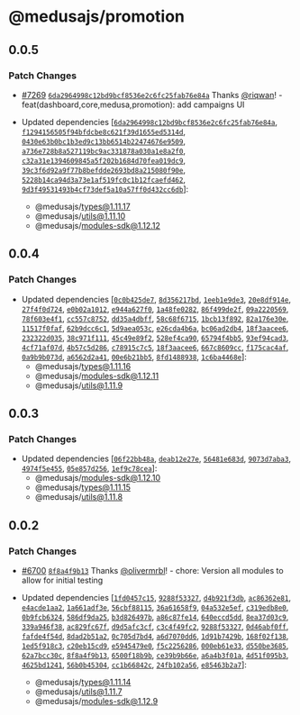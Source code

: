 # @medusajs/promotion

## 0.0.5

### Patch Changes

- [#7269](https://github.com/medusajs/medusa/pull/7269) [`6da2964998c12bd9bcf8536e2c6fc25fab76e84a`](https://github.com/medusajs/medusa/commit/6da2964998c12bd9bcf8536e2c6fc25fab76e84a) Thanks [@riqwan](https://github.com/riqwan)! - feat(dashboard,core,medusa,promotion): add campaigns UI

- Updated dependencies [[`6da2964998c12bd9bcf8536e2c6fc25fab76e84a`](https://github.com/medusajs/medusa/commit/6da2964998c12bd9bcf8536e2c6fc25fab76e84a), [`f1294156505f94bfdcbe8c621f39d1655ed5314d`](https://github.com/medusajs/medusa/commit/f1294156505f94bfdcbe8c621f39d1655ed5314d), [`0430e63b0bc1b3ed9c13bb6514b22474676e9509`](https://github.com/medusajs/medusa/commit/0430e63b0bc1b3ed9c13bb6514b22474676e9509), [`a736e728b8a527119bc9ac331878a030a1e8a2f0`](https://github.com/medusajs/medusa/commit/a736e728b8a527119bc9ac331878a030a1e8a2f0), [`c32a31e1394609845a5f202b1684d70fea019dc9`](https://github.com/medusajs/medusa/commit/c32a31e1394609845a5f202b1684d70fea019dc9), [`39c3f6d92a9f77b8befdde2693bd8a215080f90e`](https://github.com/medusajs/medusa/commit/39c3f6d92a9f77b8befdde2693bd8a215080f90e), [`5228b14ca94d3a73e1af519fc0c1b12fcaefd462`](https://github.com/medusajs/medusa/commit/5228b14ca94d3a73e1af519fc0c1b12fcaefd462), [`9d3f49531493b4cf73def5a10a57ff0d432cc6db`](https://github.com/medusajs/medusa/commit/9d3f49531493b4cf73def5a10a57ff0d432cc6db)]:
  - @medusajs/types@1.11.17
  - @medusajs/utils@1.11.10
  - @medusajs/modules-sdk@1.12.12

## 0.0.4

### Patch Changes

- Updated dependencies [[`0c0b425de7`](https://github.com/medusajs/medusa/commit/0c0b425de7b154b80b712ab17b16215cf62d1e83), [`8d356217bd`](https://github.com/medusajs/medusa/commit/8d356217bd31c97a196e861ee243822a4d924df7), [`1eeb1e9de3`](https://github.com/medusajs/medusa/commit/1eeb1e9de3e0b571735437b00968ee96e4aabad5), [`20e8df914e`](https://github.com/medusajs/medusa/commit/20e8df914ec5fdf8d562d4fa84f72c58c7056195), [`27f4f0d724`](https://github.com/medusajs/medusa/commit/27f4f0d7243367c2dfc6012bf1f6b7400a77ec7b), [`e0b02a1012`](https://github.com/medusajs/medusa/commit/e0b02a1012981c29830d7779f59ebe805bbfd137), [`e944a627f0`](https://github.com/medusajs/medusa/commit/e944a627f074fb39a56f4bc7b3d6d315736ebf7c), [`1a48fe0282`](https://github.com/medusajs/medusa/commit/1a48fe0282a8bc1f8548a4736255e457d173da09), [`86f499de2f`](https://github.com/medusajs/medusa/commit/86f499de2f31356ab36ad5e93f27345443b3e5f6), [`09a2220569`](https://github.com/medusajs/medusa/commit/09a22205693da62fbf8fd450535d5024cb9c01d1), [`78f603e4f1`](https://github.com/medusajs/medusa/commit/78f603e4f18c9d16f4b58a2189c959026453d8b2), [`cc557c8752`](https://github.com/medusajs/medusa/commit/cc557c8752fd0554f5a1b58522d9a88dc43a8509), [`dd35a4dbff`](https://github.com/medusajs/medusa/commit/dd35a4dbff10c86ea3c5f7f817c18b6e60d599e3), [`58c68f6715`](https://github.com/medusajs/medusa/commit/58c68f67156e993255fbc25d91db15ae23bc95c0), [`1bcb13f892`](https://github.com/medusajs/medusa/commit/1bcb13f892bc61db21b3fc6bdbce85f747aeec4c), [`82a176e30e`](https://github.com/medusajs/medusa/commit/82a176e30e47a7d11caaf31c3023bd8db588b465), [`11517f0faf`](https://github.com/medusajs/medusa/commit/11517f0fafdf00af256240448b58d149d8b6f600), [`62b9dcc6c1`](https://github.com/medusajs/medusa/commit/62b9dcc6c1ce46aadb7944215006c12da3c9f619), [`5d9aea053c`](https://github.com/medusajs/medusa/commit/5d9aea053ce6e04f242f86fb9053c13dec515d5b), [`e26cda4b6a`](https://github.com/medusajs/medusa/commit/e26cda4b6afb7fb25f0b0a7a7ce20b7f914d35db), [`bc06ad2db4`](https://github.com/medusajs/medusa/commit/bc06ad2db48c999023ab823fefc1375196976e9b), [`18f3aacee6`](https://github.com/medusajs/medusa/commit/18f3aacee6752854d377faa806f4cc67bc71456b), [`232322d035`](https://github.com/medusajs/medusa/commit/232322d03515f81e56867ff8c765b8409399ee68), [`38c971f111`](https://github.com/medusajs/medusa/commit/38c971f111af69f176e7e9892eb59f5bae831fa7), [`45c49e89f2`](https://github.com/medusajs/medusa/commit/45c49e89f28123ef622fc1c07253bae94fd74875), [`528ef4ca90`](https://github.com/medusajs/medusa/commit/528ef4ca90bb2cf6173dccc9fd6a9f9932ff9b76), [`65794f4bb5`](https://github.com/medusajs/medusa/commit/65794f4bb56e4fd3f0ccb7656a948f856f05324e), [`93ef94cad3`](https://github.com/medusajs/medusa/commit/93ef94cad3ddc5b6973b4e48e422b0aa0e6ddbbe), [`4cf71af07d`](https://github.com/medusajs/medusa/commit/4cf71af07d1807c83df3889c1774f82cbd1b9a6f), [`4b57c5d286`](https://github.com/medusajs/medusa/commit/4b57c5d286f9dc6e2098c67e9fecb0d93175b5a1), [`c78915c7c5`](https://github.com/medusajs/medusa/commit/c78915c7c5e91a99c1b1bae932656c8d86b17daf), [`18f3aacee6`](https://github.com/medusajs/medusa/commit/18f3aacee6752854d377faa806f4cc67bc71456b), [`667c8609cc`](https://github.com/medusajs/medusa/commit/667c8609ccf3850f5df8cf784723a95bd0d6d2a6), [`f175cac4af`](https://github.com/medusajs/medusa/commit/f175cac4af63b71066a8398ecf9beaa6f28b20cc), [`0a9b9b073d`](https://github.com/medusajs/medusa/commit/0a9b9b073dd2d3f4aa5e5cb1c16e2221a7200e0d), [`a6562d2a41`](https://github.com/medusajs/medusa/commit/a6562d2a41453cbe7aa43be352c4924e3e4c79d5), [`00e6b21bb5`](https://github.com/medusajs/medusa/commit/00e6b21bb50dbc886bc37ad052a1c40ce865294e), [`8fd1488938`](https://github.com/medusajs/medusa/commit/8fd148893850eb66c5eae00c4ca9391a80ea2eb9), [`1c6ba4468e`](https://github.com/medusajs/medusa/commit/1c6ba4468eab1440931c88929affd5b4c593f377)]:
  - @medusajs/types@1.11.16
  - @medusajs/modules-sdk@1.12.11
  - @medusajs/utils@1.11.9

## 0.0.3

### Patch Changes

- Updated dependencies [[`06f22bb48a`](https://github.com/medusajs/medusa/commit/06f22bb48ad1fe73577657b8c5db055312f16a0d), [`deab12e27e`](https://github.com/medusajs/medusa/commit/deab12e27e8249e26d24d7bc904c18195679ff24), [`56481e683d`](https://github.com/medusajs/medusa/commit/56481e683d33ff98f0d4c4e144873bb23f993c9c), [`9073d7aba3`](https://github.com/medusajs/medusa/commit/9073d7aba3419e4dc0a206473291a46ebd79b8c1), [`4974f5e455`](https://github.com/medusajs/medusa/commit/4974f5e4557bd64a328a881ec02b91e15485bd23), [`05e857d256`](https://github.com/medusajs/medusa/commit/05e857d25657b5576a891c9b48c19c1759c70701), [`1ef9c78cea`](https://github.com/medusajs/medusa/commit/1ef9c78cea080c3b7c136f909c6cddec9d8f0c62)]:
  - @medusajs/modules-sdk@1.12.10
  - @medusajs/types@1.11.15
  - @medusajs/utils@1.11.8

## 0.0.2

### Patch Changes

- [#6700](https://github.com/medusajs/medusa/pull/6700) [`8f8a4f9b13`](https://github.com/medusajs/medusa/commit/8f8a4f9b1353087d98f6cc75346d43a7f49901a8) Thanks [@olivermrbl](https://github.com/olivermrbl)! - chore: Version all modules to allow for initial testing

- Updated dependencies [[`1fd0457c15`](https://github.com/medusajs/medusa/commit/1fd0457c153b2ef7657c052878d8e5364e1b324a), [`9288f53327`](https://github.com/medusajs/medusa/commit/9288f53327b8ce617af92ed8d14d9459cbfeb13c), [`d4b921f3db`](https://github.com/medusajs/medusa/commit/d4b921f3dbe0a38f1565a8de759996c70798d58e), [`ac86362e81`](https://github.com/medusajs/medusa/commit/ac86362e81d8523cb8e3dfad026fc94658513018), [`e4acde1aa2`](https://github.com/medusajs/medusa/commit/e4acde1aa2eb57f07e6692fe8b61f728948b9a96), [`1a661adf3e`](https://github.com/medusajs/medusa/commit/1a661adf3ef4991aa6e237dd894b6a5c47cd4aca), [`56cbf88115`](https://github.com/medusajs/medusa/commit/56cbf88115994adea7037c3f2814f0c96af3cfc0), [`36a61658f9`](https://github.com/medusajs/medusa/commit/36a61658f969a7b19c84a1e621ad1464927cafb1), [`04a532e5ef`](https://github.com/medusajs/medusa/commit/04a532e5efabbf75b1e4155520b1da175b686ffc), [`c319edb8e0`](https://github.com/medusajs/medusa/commit/c319edb8e0ecd13d086652147667916e5abab2d8), [`0b9fcb6324`](https://github.com/medusajs/medusa/commit/0b9fcb6324eee9f2556c7e6317775fae93b12a47), [`586df9da25`](https://github.com/medusajs/medusa/commit/586df9da250e492442769f5bac2f8b3de1d46f05), [`b3d826497b`](https://github.com/medusajs/medusa/commit/b3d826497b3dae5e1b26b7924706c24fd5e87ca5), [`a86c87fe14`](https://github.com/medusajs/medusa/commit/a86c87fe1442afce9285e39255914e01012b4449), [`640eccd5dd`](https://github.com/medusajs/medusa/commit/640eccd5ddbb163e0f987ce6c772f1129c2e2632), [`8ea37d03c9`](https://github.com/medusajs/medusa/commit/8ea37d03c914a5004a3e42770668b2d1f7f8f564), [`339a946f38`](https://github.com/medusajs/medusa/commit/339a946f389033c21e05338f9dbf07d88e140533), [`ac829fc67f`](https://github.com/medusajs/medusa/commit/ac829fc67f7495b08f28e55923c59f0fd6320311), [`d9d5afc3cf`](https://github.com/medusajs/medusa/commit/d9d5afc3cfc29221d0e65bff7b78474a8fb8f31f), [`c3c4f49fc2`](https://github.com/medusajs/medusa/commit/c3c4f49fc2126f950e69e291ca939ca88a15afd3), [`9288f53327`](https://github.com/medusajs/medusa/commit/9288f53327b8ce617af92ed8d14d9459cbfeb13c), [`0d46abf0ff`](https://github.com/medusajs/medusa/commit/0d46abf0ffa4c5e03bf7d2a9cdf1db828a76bea8), [`fafde4f54d`](https://github.com/medusajs/medusa/commit/fafde4f54d3ef75a7d382e6cbf94e38b3deae99b), [`8dad2b51a2`](https://github.com/medusajs/medusa/commit/8dad2b51a26c4c3c14a6c95f70424c8bef2ad63e), [`0c705d7bd4`](https://github.com/medusajs/medusa/commit/0c705d7bd41a768c48017ae95b3c8414d96c6acb), [`a6d7070dd6`](https://github.com/medusajs/medusa/commit/a6d7070dd669c21ea19d70434d42c2f8167dc309), [`1d91b7429b`](https://github.com/medusajs/medusa/commit/1d91b7429beebd6f09d5027f7f7e1fe74ce3a8ff), [`168f02f138`](https://github.com/medusajs/medusa/commit/168f02f138ad101e1013f2c8c3f8dc19de12accf), [`1ed5f918c3`](https://github.com/medusajs/medusa/commit/1ed5f918c31794a70aca4a4e4cd83cf456593baa), [`c20eb15cd9`](https://github.com/medusajs/medusa/commit/c20eb15cd9b1bd90c8d01f68eca6f0f181cd902d), [`e5945479e0`](https://github.com/medusajs/medusa/commit/e5945479e091d9560ae3e7240306a31031ef4584), [`f5c2256286`](https://github.com/medusajs/medusa/commit/f5c22562867f412040f8bc6c55ab5de3a3735e62), [`000eb61e33`](https://github.com/medusajs/medusa/commit/000eb61e33e0302db95ee6ad1656ea9b430ed471), [`d550be3685`](https://github.com/medusajs/medusa/commit/d550be3685423218d47a20c57a5e06758f4a961a), [`62a7bcc30c`](https://github.com/medusajs/medusa/commit/62a7bcc30cbc7b234b2b51d7858439951a84edeb), [`8f8a4f9b13`](https://github.com/medusajs/medusa/commit/8f8a4f9b1353087d98f6cc75346d43a7f49901a8), [`6500f18b9b`](https://github.com/medusajs/medusa/commit/6500f18b9b80c5c9c473489e7e740d55dca74303), [`ce39b9b66e`](https://github.com/medusajs/medusa/commit/ce39b9b66e8c277ec0691ea6d0a950003be09cc1), [`a6a4b3f01a`](https://github.com/medusajs/medusa/commit/a6a4b3f01a6d2bd97b1580c59134279a1b033a5d), [`4d51f095b3`](https://github.com/medusajs/medusa/commit/4d51f095b3f98f468cefb760512563f7b77bb9cf), [`4625bd1241`](https://github.com/medusajs/medusa/commit/4625bd12416275b09c22cde4a09cb0f68df5d7c1), [`56b0b45304`](https://github.com/medusajs/medusa/commit/56b0b4530401a6ec5aa155874d371e45bb388fe2), [`cc1b66842c`](https://github.com/medusajs/medusa/commit/cc1b66842cbb37c6eab84e2d8b74844c214f38d7), [`24fb102a56`](https://github.com/medusajs/medusa/commit/24fb102a564b1253d1f8b039bb1e435cc5312fbb), [`e85463b2a7`](https://github.com/medusajs/medusa/commit/e85463b2a717751de2e21c39a4c745449b31affe)]:
  - @medusajs/types@1.11.14
  - @medusajs/utils@1.11.7
  - @medusajs/modules-sdk@1.12.9
